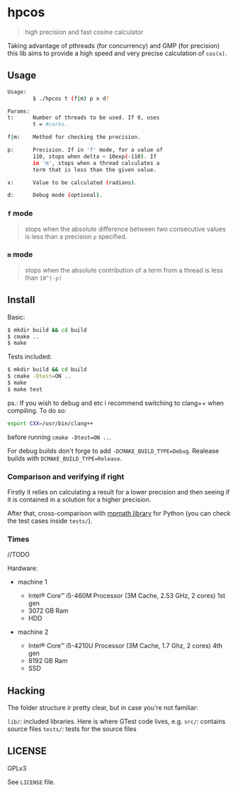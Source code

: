 # hpcos

> high precision and fast cosine calculator

Taking advantage of pthreads (for concurrency) and GMP (for precision) this lib aims to provide a high speed and very precise calculation of `cos(x)`.

## Usage

```sh
Usage:
        $ ./hpcos t (f|m) p x d?

Params:
t:      Number of threads to be used. If 0, uses
        t = #cores.

f|m:    Method for checking the precision.

p:      Precision. If in 'f' mode, for a value of
        110, stops when delta < 10exp(-110). If
        in 'm', stops when a thread calculates a
        term that is less than the given value.

x:      Value to be calculated (radians).

d:      Debug mode (optional).
```

### `f` mode

> stops when the absolute difference between two consecutive values is less than a precision `p` specified.

### `m` mode

> stops when the absolute contribution of a term from a thread is less than `10^(-p)`

## Install

Basic:

```sh
$ mkdir build && cd build
$ cmake ..
$ make
```

Tests included:

```sh
$ mkdir build && cd build
$ cmake -Dtest=ON ..
$ make
$ make test
```

ps.: If you wish to debug and etc i recommend switching to clang++ when compiling. To do so:

```sh
export CXX=/usr/bin/clang++
```

before running `cmake -Dtest=ON ..`.

For debug builds don't forge to add `-DCMAKE_BUILD_TYPE=Debug`.
Realease builds with `DCMAKE_BUILD_TYPE=Release`.


### Comparison and verifying if right

Firstly it relies on calculating a result for a lower precision and then seeing if it is contained in a solution for a higher precision.

After that, cross-comparison with [mpmath library](http://mpmath.org/) for Python (you can check the test cases inside `tests/`).

### Times

//TODO

Hardware:
- machine 1
  - Intel® Core™ i5-460M Processor (3M Cache, 2.53 GHz, 2 cores) 1st gen
  - 3072 GB Ram
  - HDD

- machine 2
  - Intel® Core™ i5-4210U Processor (3M Cache, 1.7 Ghz, 2 cores) 4th gen
  - 8192 GB Ram
  - SSD

## Hacking

The folder structure ir pretty clear, but in case you're not familiar:

`lib/`: included libraries. Here is where GTest code lives, e.g.
`src/`: contains source files
`tests/`: tests for the source files

## LICENSE

GPLv3

See `LICENSE` file.

